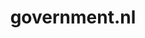 ---
layout: post
title:  "government.nl"
internal_url:  "/dutchgov/government.nl.html"
categories: dutchgov
---